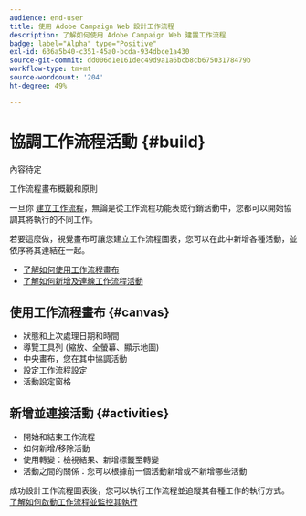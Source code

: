 ```yaml
---
audience: end-user
title: 使用 Adobe Campaign Web 設計工作流程
description: 了解如何使用 Adobe Campaign Web 建置工作流程
badge: label="Alpha" type="Positive"
exl-id: 636a5b40-c351-45a0-bcda-934dbce1a430
source-git-commit: dd006d1e161dec49d9a1a6bcb8cb67503178479b
workflow-type: tm+mt
source-wordcount: '204'
ht-degree: 49%

---
```


# 協調工作流程活動 {#build}

內容待定

工作流程畫布概觀和原則


一旦你 [建立工作流程](create-workflow.md)，無論是從工作流程功能表或行銷活動中，您都可以開始協調其將執行的不同工作。

若要這麼做，視覺畫布可讓您建立工作流程圖表，您可以在此中新增各種活動，並依序將其連結在一起。

* [了解如何使用工作流程畫布](#canvas)
* [了解如何新增及連線工作流程活動](#activities)

## 使用工作流程畫布 {#canvas}

* 狀態和上次處理日期和時間
* 導覽工具列 (縮放、全螢幕、顯示地圖)
* 中央畫布，您在其中協調活動
* 設定工作流程設定
* 活動設定窗格

## 新增並連接活動 {#activities}

* 開始和結束工作流程
* 如何新增/移除活動
* 使用轉變：檢視結果、新增標籤至轉變
* 活動之間的關係：您可以根據前一個活動新增或不新增哪些活動

成功設計工作流程圖表後，您可以執行工作流程並追蹤其各種工作的執行方式。 [了解如何啟動工作流程並監控其執行](start-monitor-workflows.md)